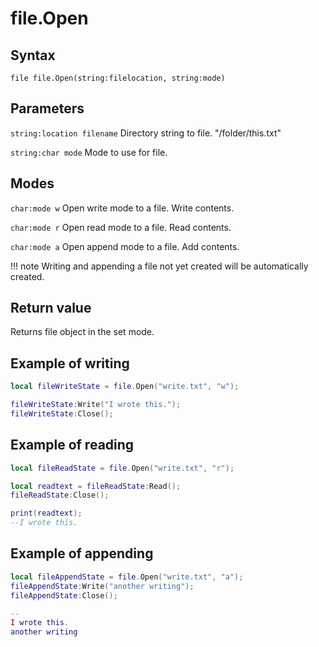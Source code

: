 # file.Open

## Syntax
```
file file.Open(string:filelocation, string:mode)
```

## Parameters

```string:location filename``` Directory string to file. "/folder/this.txt"

```string:char mode``` Mode to use for file. 

## Modes

```char:mode w``` Open write mode to a file. Write contents.

```char:mode r``` Open read mode to a file. Read contents.

```char:mode a``` Open append mode to a file. Add contents.

!!! note
	Writing and appending a file not yet created will be automatically created.

## Return value
Returns file object in the set mode.

## Example of writing
```lua
local fileWriteState = file.Open("write.txt", "w");

fileWriteState:Write("I wrote this.");
fileWriteState:Close();
```

## Example of reading
```lua
local fileReadState = file.Open("write.txt", "r");

local readtext = fileReadState:Read();
fileReadState:Close();

print(readtext);
--I wrote this.
```

## Example of appending
```lua
local fileAppendState = file.Open("write.txt", "a");
fileAppendState:Write("another writing");
fileAppendState:Close();

--
I wrote this.
another writing
```

